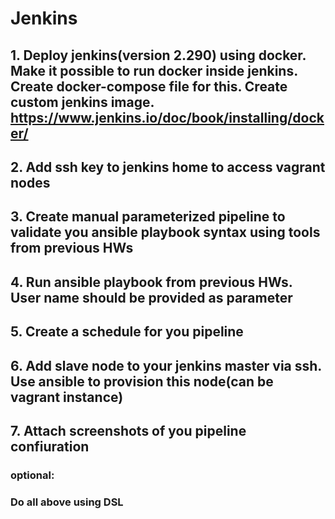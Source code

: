 
# Jenkins

## 1.	Deploy jenkins(version 2.290) using docker. Make it possible to run docker inside jenkins. Create docker-compose file for this. Create custom jenkins image. https://www.jenkins.io/doc/book/installing/docker/

## 2.	Add ssh key to jenkins home to access vagrant nodes

## 3.	Create manual parameterized pipeline to validate you ansible playbook syntax using tools from previous HWs

## 4.	Run ansible playbook from previous HWs. User name should be provided as parameter

## 5.	Create a schedule for you pipeline

## 6.	Add slave node to your jenkins master via ssh. Use ansible to provision this node(can be vagrant instance)

## 7.	Attach screenshots of you pipeline confiuration


### optional:
### Do all above using DSL
